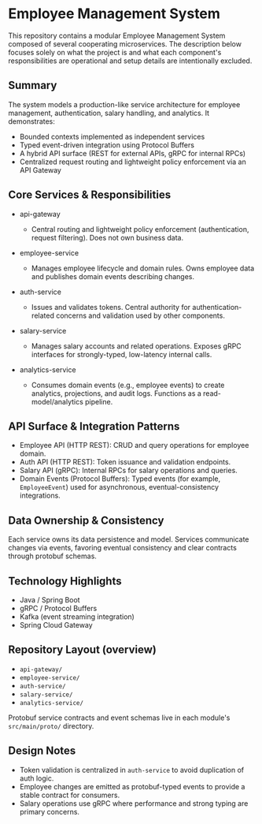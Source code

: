 # Employee Management System

This repository contains a modular Employee Management System composed of several cooperating microservices. The description below focuses solely on what the project is and what each component's responsibilities are operational and setup details are intentionally excluded.

## Summary

The system models a production-like service architecture for employee management, authentication, salary handling, and analytics. It demonstrates:

- Bounded contexts implemented as independent services
- Typed event-driven integration using Protocol Buffers
- A hybrid API surface (REST for external APIs, gRPC for internal RPCs)
- Centralized request routing and lightweight policy enforcement via an API Gateway

## Core Services & Responsibilities

- api-gateway

  - Central routing and lightweight policy enforcement (authentication, request filtering). Does not own business data.

- employee-service

  - Manages employee lifecycle and domain rules. Owns employee data and publishes domain events describing changes.

- auth-service

  - Issues and validates tokens. Central authority for authentication-related concerns and validation used by other components.

- salary-service

  - Manages salary accounts and related operations. Exposes gRPC interfaces for strongly-typed, low-latency internal calls.

- analytics-service
  - Consumes domain events (e.g., employee events) to create analytics, projections, and audit logs. Functions as a read-model/analytics pipeline.

## API Surface & Integration Patterns

- Employee API (HTTP REST): CRUD and query operations for employee domain.
- Auth API (HTTP REST): Token issuance and validation endpoints.
- Salary API (gRPC): Internal RPCs for salary operations and queries.
- Domain Events (Protocol Buffers): Typed events (for example, `EmployeeEvent`) used for asynchronous, eventual-consistency integrations.

## Data Ownership & Consistency

Each service owns its data persistence and model. Services communicate changes via events, favoring eventual consistency and clear contracts through protobuf schemas.

## Technology Highlights

- Java / Spring Boot
- gRPC / Protocol Buffers
- Kafka (event streaming integration)
- Spring Cloud Gateway

## Repository Layout (overview)

- `api-gateway/`
- `employee-service/`
- `auth-service/`
- `salary-service/`
- `analytics-service/`

Protobuf service contracts and event schemas live in each module's `src/main/proto/` directory.

## Design Notes

- Token validation is centralized in `auth-service` to avoid duplication of auth logic.
- Employee changes are emitted as protobuf-typed events to provide a stable contract for consumers.
- Salary operations use gRPC where performance and strong typing are primary concerns.
